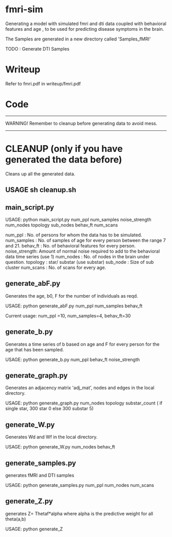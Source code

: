 fmri-sim
========

Generating a model with simulated fmri and dti data coupled with behavioral features and age , to be used for predicting disease symptoms in the brain.

The Samples are generated in a new directory called 'Samples_fMRI'

TODO :
Generate DTI Samples


Writeup
=======
Refer to fmri.pdf in writeup/fmri.pdf


Code
=========

******************************************************************
WARNING! Remember to cleanup before generating data to avoid mess.
******************************************************************
CLEANUP (only if you have generated the data before)
=======

Cleans up all the generated data. 

USAGE sh cleanup.sh
------------------------------------------------------------------


main_script.py 
--------------
USAGE: python main_script.py num_ppl num_samples noise_strength num_nodes topology sub_nodes behav_ft num_scans

num_ppl	      :		      No. of persons for whom the data has to be simulated.
num_samples   :		      No. of samples of age for every person between the range 7 and 21.
behav_ft      :		      No. of behavioral features for every person. 
noise_strength:		      Amount of normal noise required to add to the behavioral data time series (use 1)
num_nodes     :		      No. of nodes in the brain under question.
topology      :		      star/ substar (use substar)
sub_node      :		      Size of sub cluster
num_scans     :		      No. of scans for every age.


generate_abF.py 
---------------

Generates the age, b0, F for the number of individuals as reqd. 

 
USAGE:	python generate_abF.py num_ppl num_samples behav_ft 


Current usage: num_ppl =10, num_samples=4, behav_ft=30 

generate_b.py
--------------

Generates a time series of b based on age and F for every person for the age that has been sampled. 

USAGE:	python generate_b.py num_ppl behav_ft noise_strength


generate_graph.py
-----------------

Generates an adjacency matrix 'adj_mat', nodes and edges in the local directory. 

USAGE: python generate_graph.py num_nodes topology substar_count ( if single star, 300 star 0 else 300 substar 5)

generate_W.py
-------------

Generates Wd and Wf in the local directory.

USAGE: python generate_W.py num_nodes behav_ft

generate_samples.py
-------------------

generates fMRI and DTI samples


USAGE: python generate_samples.py num_ppl num_nodes num_scans

generate_Z.py
-------------

generates Z= Thetaf*alpha where alpha is the predictive weight for all theta(a,b)

USAGE: python generate_Z
